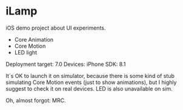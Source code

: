iLamp
=====

iOS demo project about UI experiments.
- Core Animation
- Core Motion
- LED light

Deployment target: 7.0
Devices: iPhone
SDK: 8.1

It`s OK to launch it on simulator, because there is some kind of stub simulating Core Motion events (just to show animations), but I highly suggest to check it on real devices. LED is also unavailable on sim.

Oh, almost forgot: MRC.
